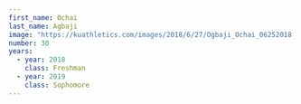 ```yaml
---
first_name: Ochai
last_name: Agbaji
image: "https://kuathletics.com/images/2018/6/27/Ogbaji_Ochai_06252018.jpg?width=182&height=250&mode=crop&anchor=topcenter"
number: 30
years:
  - year: 2018
    class: Freshman
  - year: 2019
    class: Sophomore
---
```

